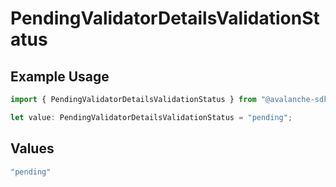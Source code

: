 # PendingValidatorDetailsValidationStatus

## Example Usage

```typescript
import { PendingValidatorDetailsValidationStatus } from "@avalanche-sdk/data/models/components";

let value: PendingValidatorDetailsValidationStatus = "pending";
```

## Values

```typescript
"pending"
```